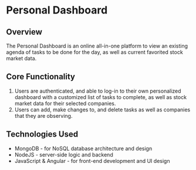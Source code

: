 # Personal Dashboard

## Overview
The Personal Dashboard is an online all-in-one platform to view an existing agenda of tasks to be done for the day, as well as current favorited stock market data.

## Core Functionality
1. Users are authenticated, and able to log-in to their own personalized dashboard with a customized list of tasks to complete, as well as stock market data for their selected companies.
2. Users can add, make changes to, and delete tasks as well as companies that they are observing.

## Technologies Used
* MongoDB - for NoSQL database architecture and design
* NodeJS - server-side logic and backend
* JavaScript & Angular - for front-end development and UI design
